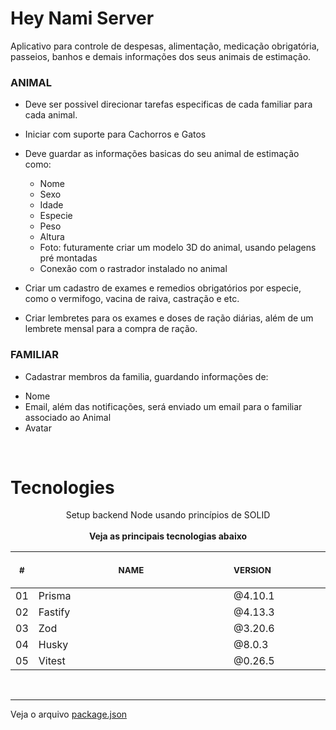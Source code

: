 # Hey Nami Server

<p>
Aplicativo para controle de despesas, alimentação, 
medicação obrigatória, passeios, banhos e demais informações dos seus animais de estimação.
</p>

### ANIMAL

* Deve ser possivel direcionar tarefas especificas de cada familiar para cada animal.
* Iniciar com suporte para Cachorros e Gatos
* Deve guardar as informações basicas do seu animal de estimação como:

  - Nome
  - Sexo
  - Idade
  - Especie
  - Peso
  - Altura
  - Foto: futuramente criar um modelo 3D do animal, usando pelagens pré montadas
  - Conexão com o rastrador instalado no animal

* Criar um cadastro de exames e remedios obrigatórios por especie, como o vermifogo, vacina de raiva, castração e etc.

* Criar lembretes para os exames e doses de ração diárias, além de um lembrete mensal para a compra de ração.

### FAMILIAR

* Cadastrar membros da familia, guardando informações de:

- Nome
- Email, além das notificações, será enviado um email para o familiar associado ao Animal
- Avatar

<br/>


# Tecnologies

<p align="center">
    Setup backend Node usando princípios de SOLID<br>
    <br><strong>Veja as principais tecnologias abaixo</strong>
<table>
    <thead>
        <tr>
            <th align="center">
                <img width="20" height="1"> 
                <p>
                    <small>#</small>
                </p>
            </th>
            <th align="center">
                <img width="300" height="1"> 
                <p> 
                    <small>
                        NAME
                    </small>
                </p>
            </th>
            <th align="left">
                <img width="140" height="1">
                <p align="left"> 
                    <small>
                    VERSION
                    </small>
                </p>
            </th>
        </tr>
    </thead>
    <tbody>
        <tr>
            <td>01</td>
            <td>Prisma</td>
            <td>@4.10.1</td>
        </tr>
        <tr>
            <td>02</td>
            <td>Fastify</td>
            <td>@4.13.3</td>
        </tr>
        <tr>
            <td>03</td>
            <td>Zod</td>
            <td>@3.20.6</td>
        </tr>
        <tr>
            <td>04</td>
            <td>Husky</td>
            <td>@8.0.3</td>
        </tr>
        <tr>
            <td>05</td>
            <td>Vitest</td>
            <td>@0.26.5</td>
        </tr>
    </tbody>
</table>

<br>
<hr>
<p align="left">
    Veja o arquivo <a href="package.json">package.json</a>
</p>
</p>